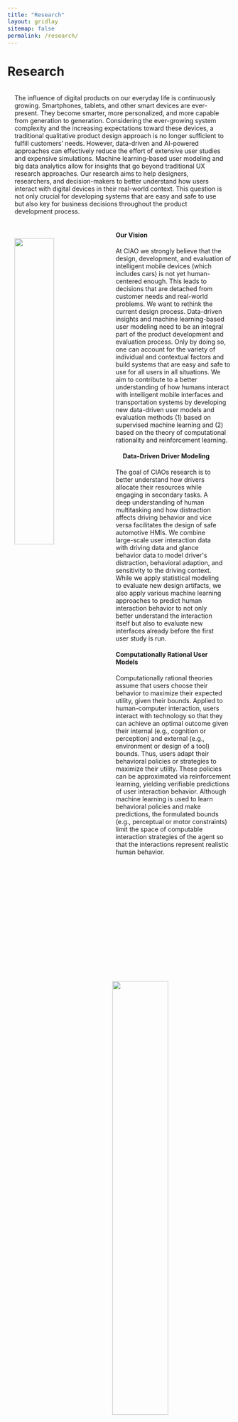 ```yaml
---
title: "Research"
layout: gridlay
sitemap: false
permalink: /research/
---
```

<style>
code {padding: 6px 8px; font-size: 90%;}
.row h2 {padding: 16px 16px}
.row p {padding: 16px 16px}
.rowl1 p {padding: 0px 0px}
.rowl1 img {padding: 16px 16px}
.rowl2 p {padding: 16px 16px}
.rowl2 h4 {padding: 16px 16px}
.rowl2 img {padding: 16px 16px}

</style>

# Research

<div class="row">
  
  <p> The influence of digital products on our everyday life is continuously growing. Smartphones, tablets, and other smart devices are ever-present. They become smarter, more personalized, and more capable from generation to generation. Considering the ever-growing system complexity and the increasing expectations toward these devices, a traditional qualitative product design approach is no longer sufficient to fulfill customers’ needs. However, data-driven and AI-powered approaches can effectively reduce the effort of extensive user studies and expensive simulations. Machine learning-based user modeling and big data analytics allow for insights that go beyond traditional UX research approaches. Our research aims to help designers, researchers, and decision-makers to better understand how users interact with digital devices in their real-world context. This question is not only crucial for developing systems that are easy and safe to use but also key for business decisions throughout the product development process. </p>

<div class="rowl1">
  <img src="{{ site.url }}{{ site.baseurl }}/images/respic/Vision.jpeg" class="img-responsive" width="42%" style=" float: left; border-radius:7px" />
  <h4 style="overflow: hidden"> Our Vision </h4>
  <p style="overflow: hidden"> At CIAO we strongly believe that the design, development, and evaluation of intelligent mobile devices (which includes cars) is not yet human-centered enough. This leads to decisions that are detached from customer needs and real-world problems. We want to rethink the current design process. Data-driven insights and machine learning-based user modeling need to be an integral part of the product development and evaluation process. Only by doing so, one can account for the variety of individual and contextual factors and build systems that are easy and safe to use for all users in all situations. We aim to contribute to a better understanding of how humans interact with intelligent mobile interfaces and transportation systems by developing new data-driven user models and evaluation methods (1) based on supervised machine learning and (2) based on the theory of computational rationality and reinforcement learning. </p>
</div>
 
<div class="rowl1">
  <img src="{{ site.url }}{{ site.baseurl }}/images/respic/DataDriven.png" class="img-responsive" width="50%" style=" float: right; border-radius:7px" />
  <h4 style="overflow: hidden; padding: 0px 16px"> Data-Driven Driver Modeling </h4>
  <p style="padding: 0px 16px"> The goal of CIAOs research is to better understand how drivers allocate their resources while engaging in secondary tasks. A deep understanding of human multitasking and how distraction affects driving behavior and vice versa facilitates the design of safe automotive HMIs. We combine large-scale user interaction data with driving data and glance behavior data to model driver's distraction, behavioral adaption, and sensitivity to the driving context. While we apply statistical modeling to evaluate new design artifacts, we also apply various machine learning approaches to predict human interaction behavior to not only better understand the interaction itself but also to evaluate new interfaces already before the first user study is run. </p>
</div>

<div class="rowl1">
  <img src="{{ site.url }}{{ site.baseurl }}/images/respic/CompRational.jpg" class="img-responsive" width="50%" style=" float: left; border-radius:7px" />
  <h4 style="overflow: hidden"> Computationally Rational User Models </h4>
  <p style="overflow: hidden"> Computationally rational theories assume that users choose their behavior to maximize their expected utility, given their bounds. Applied to human-computer interaction, users interact with technology so that they can achieve an optimal outcome given their internal (e.g., cognition or perception) and external (e.g., environment or design of a tool) bounds. Thus, users adapt their behavioral policies or strategies to maximize their utility. These policies can be approximated via reinforcement learning, yielding verifiable predictions of user interaction behavior. Although machine learning is used to learn behavioral policies and make predictions, the formulated bounds (e.g., perceptual or motor constraints) limit the space of computable interaction strategies of the agent so that the interactions represent realistic human behavior. </p>
</div>
